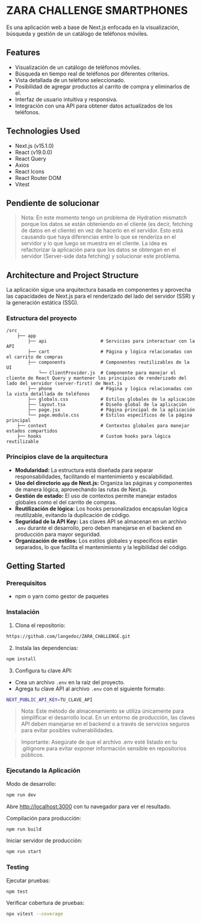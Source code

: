 # ZARA CHALLENGE SMARTPHONES

Es una aplicación web a base de Next.js enfocada en la visualización, búsqueda y gestión de un catálogo de teléfonos móviles.

## Features

- Visualización de un catálogo de teléfonos móviles.
- Búsqueda en tiempo real de teléfonos por diferentes criterios.
- Vista detallada de un teléfono seleccionado.
- Posibilidad de agregar productos al carrito de compra y eliminarlos de el.
- Interfaz de usuario intuitiva y responsiva.
- Integración con una API para obtener datos actualizados de los teléfonos.

## Technologies Used

- Next.js (v15.1.0)
- React (v19.0.0)
- React Query
- Axios
- React Icons
- React Router DOM
- Vitest

## Pendiente de solucionar

> Nota: En este momento tengo un problema de Hydration mismatch porque los datos se están obteniendo en el cliente (es decir, fetching de datos en el cliente) en vez de hacerlo en el servidor. Esto está causando que haya diferencias entre lo que se renderiza en el servidor y lo que luego se muestra en el cliente. La idea es refactorizar la aplicación para que los datos se obtengan en el servidor (Server-side data fetching) y solucionar este problema.

## Architecture and Project Structure

La aplicación sigue una arquitectura basada en componentes y aprovecha las capacidades de Next.js para el renderizado del lado del servidor (SSR) y la generación estática (SSG). 

### Estructura del proyecto

```plaintext
/src
    ├── app
        ├── api                    # Servicios para interactuar con la API
        ├── cart                   # Página y lógica relacionadas con el carrito de compras
        ├── components             # Componentes reutilizables de la UI
            └── ClientProvider.js  # Componente para manejar el cliente de React Query y mantener los principios de renderizado del lado del servidor (server-first) de Next.js
        ├── phone                  # Página y lógica relacionadas con la vista detallada de teléfonos
        ├── globals.css            # Estilos globales de la aplicación
        ├── layout.tsx             # Diseño global de la aplicación
        ├── page.jsx               # Página principal de la aplicación
        └── page.module.css        # Estilos específicos de la página principal
    ├── context                    # Contextos globales para manejar estados compartidos
    ├── hooks                      # Custom hooks para lógica reutilizable
```
### Principios clave de la arquitectura

- **Modularidad:** La estructura está diseñada para separar responsabilidades, facilitando el mantenimiento y escalabilidad.
- **Uso del directorio `app` de Next.js:** Organiza las páginas y componentes de manera lógica, aprovechando las rutas de Next.js.
- **Gestión de estado:** El uso de contextos permite manejar estados globales como el del carrito de compras.
- **Reutilización de lógica:** Los hooks personalizados encapsulan lógica reutilizable, evitando la duplicación de código.
- **Seguridad de la API Key:** Las claves API se almacenan en un archivo `.env` durante el desarrollo, pero deben manejarse en el backend en producción para mayor seguridad.
- **Organización de estilos:** Los estilos globales y específicos están separados, lo que facilita el mantenimiento y la legibilidad del código.


## Getting Started

### Prerequisitos

- npm o yarn como gestor de paquetes

### Instalación

1. Clona el repositorio:

```bash
https://github.com/langedoc/ZARA_CHALLENGE.git
```
2. Instala las dependencias:

```bash
npm install
```
3. Configura tu clave API:

- Crea un archivo `.env` en la raíz del proyecto.
- Agrega tu clave API al archivo `.env` con el siguiente formato:

```bash
NEXT_PUBLIC_API_KEY=TU_CLAVE_API
```

> Nota: Este método de almacenamiento se utiliza únicamente para simplificar el desarrollo local. En un entorno de producción, las claves API deben manejarse en el backend o a través de servicios seguros para evitar posibles vulnerabilidades.

> Importante: Asegúrate de que el archivo .env esté listado en tu .gitignore para evitar exponer información sensible en repositorios públicos.

### Ejecutando la Aplicación

Modo de desarrollo:

```bash
npm run dev
```
Abre [http://localhost:3000](http://localhost:3000) con tu navegador para ver el resultado.

Compilación para producción:

```bash
npm run build
```

Iniciar servidor de producción:

```bash
npm run start
```
### Testing

Ejecutar pruebas:

```bash
npm test
```

Verificar cobertura de pruebas:

```bash
npx vitest --coverage
```



